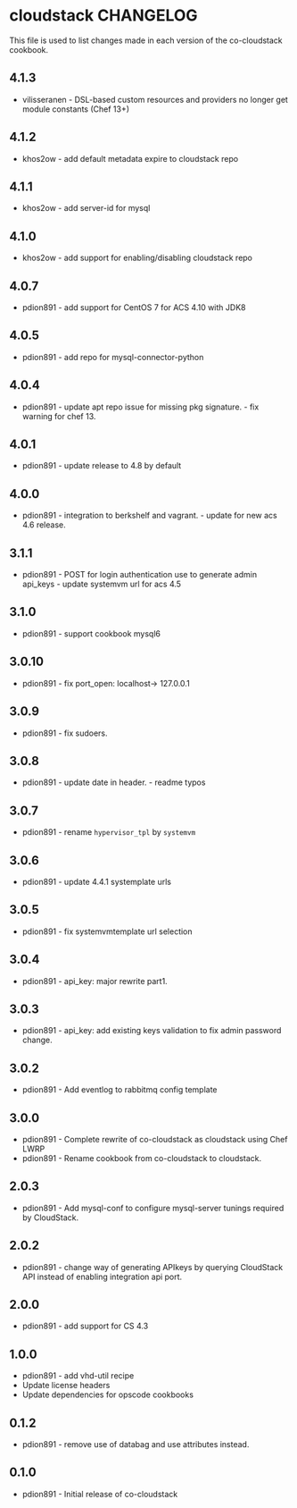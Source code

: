 cloudstack CHANGELOG
====================

This file is used to list changes made in each version of the co-cloudstack cookbook.

4.1.3
-----
- vilisseranen - DSL-based custom resources and providers no longer get module constants (Chef 13+)

4.1.2
-----
- khos2ow - add default metadata expire to cloudstack repo

4.1.1
-----
- khos2ow - add server-id for mysql

4.1.0
-----
- khos2ow - add support for enabling/disabling cloudstack repo

4.0.7
-----
- pdion891 - add support for CentOS 7 for ACS 4.10 with JDK8

4.0.5
-----
- pdion891 - add repo for mysql-connector-python

4.0.4
-----
- pdion891 - update apt repo issue for missing pkg signature.
           - fix warning for chef 13.

4.0.1
-----
- pdion891 - update release to 4.8 by default

4.0.0
-----
- pdion891 - integration to berkshelf and vagrant.
           - update for new acs 4.6 release.

3.1.1
-----
- pdion891 - POST for login authentication use to generate admin api_keys
           - update systemvm url for acs 4.5

3.1.0
-----
- pdion891 - support cookbook mysql6

3.0.10
------
- pdion891 - fix port_open: localhost-> 127.0.0.1

3.0.9
-----
- pdion891 - fix sudoers.

3.0.8
-----
- pdion891 - update date in header.
           - readme typos

3.0.7
-----
- pdion891 - rename ``hypervisor_tpl`` by ``systemvm``

3.0.6
-----
- pdion891 - update 4.4.1 systemplate urls

3.0.5
-----
- pdion891 - fix systemvmtemplate url selection

3.0.4
-----
- pdion891 - api_key: major rewrite part1.

3.0.3
-----
- pdion891 - api_key: add existing keys validation to fix admin password change.

3.0.2
-----
- pdion891 - Add eventlog to rabbitmq config template

3.0.0
-----
- pdion891 - Complete rewrite of co-cloudstack as cloudstack using Chef LWRP
- pdion891 - Rename cookbook from co-cloudstack to cloudstack.

2.0.3
-----
- pdion891 - Add mysql-conf to configure mysql-server tunings required by CloudStack.

2.0.2
-----
- pdion891 - change way of generating APIkeys by querying CloudStack API instead of enabling integration api port.

2.0.0
-----
- pdion891 - add support for CS 4.3

1.0.0
-----
- pdion891 - add vhd-util recipe
- Update license headers
- Update dependencies for opscode cookbooks

0.1.2
-----
- pdion891 - remove use of databag and use attributes instead.

0.1.0
-----
- pdion891 - Initial release of co-cloudstack
